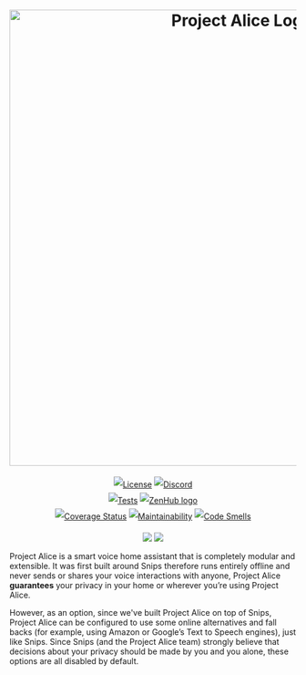 <h1 align=center style="max-width: 100%;">
  <a href="https://docs.projectalice.io"><img width="800" alt="Project Alice Logo" src="https://raw.githubusercontent.com/project-alice-assistant/docs/master/docs/.vuepress/public/images/projectalice_banner.svg?sanitize=true"></a><br/>
</h1>

<p align=center style="line-height: 2;">
  <a href="LICENSE" target="_blank"><img src="https://img.shields.io/github/license/project-alice-assistant/ProjectAlice" alt="License" /></a>
  <a href="https://discord.gg/Jfcj355" target="_blank"><img alt="Discord" src="https://img.shields.io/discord/579345007518154752?logo=discord"></a><br/>
  <a href="https://github.com/project-alice-assistant/ProjectAlice/actions?query=workflow%3A%22Unittest+%26+Quality%22"><img alt="Tests" src="https://github.com/project-alice-assistant/ProjectAlice/workflows/Unittest%20&%20Quality/badge.svg"></a>
  <a href="https://zenhub.com"><img src="https://dxssrr2j0sq4w.cloudfront.net/3.2.0/img/external/zenhub-badge.png" alt="ZenHub logo"></a><br/>
  <a href="https://sonarcloud.io/dashboard?id=project-alice-assistant_ProjectAlice" target="_blank"><img alt="Coverage Status" src="https://sonarcloud.io/api/project_badges/measure?project=project-alice-assistant_ProjectAlice&metric=coverage"></a>
  <a href="https://sonarcloud.io/dashboard?id=project-alice-assistant_ProjectAlice" target="_blank"><img alt="Maintainability" src="https://sonarcloud.io/api/project_badges/measure?project=project-alice-assistant_ProjectAlice&metric=sqale_rating"></a>
  <a href="https://sonarcloud.io/dashboard?id=project-alice-assistant_ProjectAlice" target="_blank"><img alt="Code Smells" src="https://sonarcloud.io/api/project_badges/measure?project=project-alice-assistant_ProjectAlice&metric=code_smells"></a>
</p>

<p align=center>
  <img src="https://img.shields.io/liberapay/patrons/Psycho.svg?logo=liberapay">
  <img src="https://img.shields.io/liberapay/receives/Psycho.svg?logo=liberapay">
</p>

Project Alice is a smart voice home assistant that is completely modular and extensible. It was first built around Snips therefore runs entirely offline and never sends or shares your voice interactions with anyone, Project Alice **guarantees** your privacy in your home or wherever you’re using Project Alice.

However, as an option, since we've built Project Alice on top of Snips, Project Alice can be configured to use some online alternatives and fall backs (for example, using Amazon or Google’s Text to Speech engines), just like Snips. Since Snips (and the Project Alice team) strongly believe that decisions about your privacy should be made by you and you alone, these options are all disabled by default.
